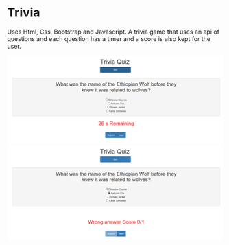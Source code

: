 # Trivia
Uses Html, Css, Bootstrap and Javascript. A trivia game that uses an api of questions and each question has a timer and a score is also kept for the user.

![](Screenshot%20(3).png)
![](Screenshot%20(4).png)
